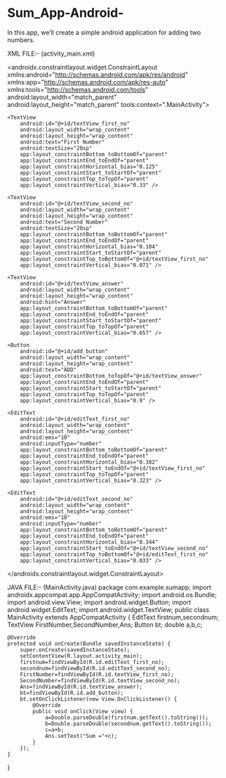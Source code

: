 # Sum_App-Android-
In this app, we’ll create a simple android application for adding two numbers. 

XML FILE:-
(activity_main.xml)

<?xml version="1.0" encoding="utf-8"?>
<androidx.constraintlayout.widget.ConstraintLayout xmlns:android="http://schemas.android.com/apk/res/android"
    xmlns:app="http://schemas.android.com/apk/res-auto"
    xmlns:tools="http://schemas.android.com/tools"
    android:layout_width="match_parent"
    android:layout_height="match_parent"
    tools:context=".MainActivity">

    <TextView
        android:id="@+id/textView_first_no"
        android:layout_width="wrap_content"
        android:layout_height="wrap_content"
        android:text="First Number"
        android:textSize="20sp"
        app:layout_constraintBottom_toBottomOf="parent"
        app:layout_constraintEnd_toEndOf="parent"
        app:layout_constraintHorizontal_bias="0.125"
        app:layout_constraintStart_toStartOf="parent"
        app:layout_constraintTop_toTopOf="parent"
        app:layout_constraintVertical_bias="0.33" />

    <TextView
        android:id="@+id/textView_second_no"
        android:layout_width="wrap_content"
        android:layout_height="wrap_content"
        android:text="Second Number"
        android:textSize="20sp"
        app:layout_constraintBottom_toBottomOf="parent"
        app:layout_constraintEnd_toEndOf="parent"
        app:layout_constraintHorizontal_bias="0.104"
        app:layout_constraintStart_toStartOf="parent"
        app:layout_constraintTop_toBottomOf="@+id/textView_first_no"
        app:layout_constraintVertical_bias="0.071" />

    <TextView
        android:id="@+id/textView_answer"
        android:layout_width="wrap_content"
        android:layout_height="wrap_content"
        android:hint="Answer"
        app:layout_constraintBottom_toBottomOf="parent"
        app:layout_constraintEnd_toEndOf="parent"
        app:layout_constraintStart_toStartOf="parent"
        app:layout_constraintTop_toTopOf="parent"
        app:layout_constraintVertical_bias="0.657" />

    <Button
        android:id="@+id/add_button"
        android:layout_width="wrap_content"
        android:layout_height="wrap_content"
        android:text="ADD"
        app:layout_constraintBottom_toTopOf="@+id/textView_answer"
        app:layout_constraintEnd_toEndOf="parent"
        app:layout_constraintStart_toStartOf="parent"
        app:layout_constraintTop_toTopOf="parent"
        app:layout_constraintVertical_bias="0.9" />

    <EditText
        android:id="@+id/editText_first_no"
        android:layout_width="wrap_content"
        android:layout_height="wrap_content"
        android:ems="10"
        android:inputType="number"
        app:layout_constraintBottom_toBottomOf="parent"
        app:layout_constraintEnd_toEndOf="parent"
        app:layout_constraintHorizontal_bias="0.382"
        app:layout_constraintStart_toEndOf="@+id/textView_first_no"
        app:layout_constraintTop_toTopOf="parent"
        app:layout_constraintVertical_bias="0.323" />

    <EditText
        android:id="@+id/editText_second_no"
        android:layout_width="wrap_content"
        android:layout_height="wrap_content"
        android:ems="10"
        android:inputType="number"
        app:layout_constraintBottom_toBottomOf="parent"
        app:layout_constraintEnd_toEndOf="parent"
        app:layout_constraintHorizontal_bias="0.344"
        app:layout_constraintStart_toEndOf="@+id/textView_second_no"
        app:layout_constraintTop_toBottomOf="@+id/editText_first_no"
        app:layout_constraintVertical_bias="0.033" />
</androidx.constraintlayout.widget.ConstraintLayout>

JAVA FILE:-
(MainActivity.java)
package com.example.sumapp;
import androidx.appcompat.app.AppCompatActivity;
import android.os.Bundle;
import android.view.View;
import android.widget.Button;
import android.widget.EditText;
import android.widget.TextView;
public class MainActivity extends AppCompatActivity {
    EditText firstnum,secondnum;
    TextView FirstNumber,SecondNumber,Ans;
    Button bt;
    double a,b,c;

    @Override
    protected void onCreate(Bundle savedInstanceState) {
        super.onCreate(savedInstanceState);
        setContentView(R.layout.activity_main);
        firstnum=findViewById(R.id.editText_first_no);
        secondnum=findViewById(R.id.editText_second_no);
        FirstNumber=findViewById(R.id.textView_first_no);
        SecondNumber=findViewById(R.id.textView_second_no);
        Ans=findViewById(R.id.textView_answer);
        bt=findViewById(R.id.add_button);
        bt.setOnClickListener(new View.OnClickListener() {
            @Override
            public void onClick(View view) {
                a=Double.parseDouble(firstnum.getText().toString());
                b=Double.parseDouble(secondnum.getText().toString());
                c=a+b;
                Ans.setText("Sum ="+c);
            }
        });
    }
}


